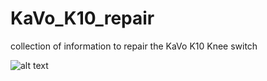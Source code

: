 # KaVo_K10_repair
collection of information to repair the KaVo K10 Knee switch

![alt text](https://raw.githubusercontent.com/moeC137/KaVo_K10_repair/main/kavo_k10.JPG)
